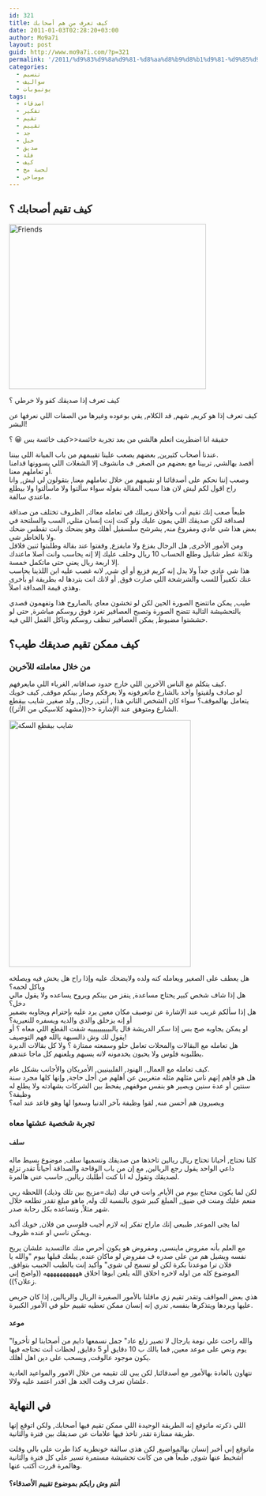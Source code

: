 ```yaml
---
id: 321
title: كيف تعرف من هم أصحابك
date: 2011-01-03T02:28:20+03:00
author: Mo9a7i
layout: post
guid: http://www.mo9a7i.com/?p=321
permalink: '/2011/%d9%83%d9%8a%d9%81-%d8%aa%d8%b9%d8%b1%d9%81-%d9%85%d9%86-%d9%87%d9%85-%d8%a3%d8%b5%d8%ad%d8%a7%d8%a8%d9%83/'
categories:
  - تنسيم
  - سواليف
  - يوتيوبات
tags:
  - اصدقاء
  - تفكير
  - تقيم
  - تقييم
  - جد
  - خبل
  - صديق
  - فلة
  - كيف
  - لحسة مخ
  - موصاحي
---
```

## كيف تقيم أصحابك ؟

<img class=" alignnone" title="Friends" src="http://www.hespress.com/_img/friends_show_6.jpg" alt="Friends" width="399" height="334" /> 

كيف تعرف إذا صديقك كفو ولا خرطي ؟

كيف تعرف إذا هو كريم, شهم, قد الكلام, يفي بوعوده وغيرها من الصفات اللي نعرفها عن البشر!

حقيقة انا اضطريت اتعلم هالشي من بعد تجربة خائسة<<كيف خائسة بس 😀 ؟

عندنا أصحاب كثيرين, بعضهم يصعب علينا تقييمهم من باب الميانة اللي بيننا.  
أقصد بهالشي, تربينا مع بعضهم من الصغر, ف مانشوف إلا الشغلات اللي يسوونها قدامنا أو تعاملهم معنا.  
وصعب إننا نحكم على أصدقائنا او نقيمهم من خلال تعاملهم معنا, بتقولون لي ليش, وانا راح اقول لكم ليش لان هذا سبب المقالة بقوله سواء سألتوا ولا ماسألتوا ولا بيطلع ماعندي سالفة.

طبعاً صعب إنك تقيم أدب وأخلاق زميلك في تعامله معاك, الظروف تختلف من صداقة لصداقة لكن صديقك اللي يمون عليك ولو كنت إنت إنسان مثلي, السب والسلتحة في بعض هذا شي عادي ومفروغ منه, يشرشح سلسفيل أهلك وهو يضحك وانت تفطس ضحك ولا بالخاطر شي.  
ومن الأمور الأخرى, هل الرجال يفزع ولا مايفزع, وقفتوا عند بقالة وطلبتوا ثنين فلافل وثلاثة عطر شانيل وطلع الحساب 10 ريال وحلف عليك إلا إنه يحاسب وانت أصلا ماعندك إلا اربعة ريال يعني حتى ماتكمل خمسة.  
هذا شي عادي جداً ولا يدل إنه كريم فزيع أو أي شي, لانه غصب عليه ابن اللذينا يحاسب عنك تكفيراً للسب والشرشحة اللي صارت فوق, أو لانك انت بتردها له بطريقة او بأخرى وهذي قيمة الصداقة اصلاً.

طيب, يمكن ماتتضح الصورة الحين لكن لو تخشون معاي بالصاروخ هذا وتفهمون قصدي بالتحشيشة التالية تتضح الصورة وتصبح العصافير تغرد فوق روسكم مباشرة, حتى لو حششتوا مضبوط, يمكن العصافير تنظف روسكم وتاكل القمل اللي فيه.

## كيف ممكن تقيم صديقك طيب؟

### من خلال معاملته للآخرين

كيف يتكلم مع الناس الآخرين اللي خارج حدود صداقاته, الغرباء اللي مايعرفهم.  
لو صادف ولقيتوا واحد بالشارع ماتعرفونه ولا يعرفكم وصار بينكم موقف, كيف خويك يتعامل بهالموقف؟ سواء كان الشخص الثاني هذا , أنثى, رجال, ولد صغير, شايب بيقطع الشارع ومتوهق عند الإشارة <<((مشهد كلاسيكي من الأثر)).

<img class="alignnone" title="شايب مقطاع السكة" src="http://farm4.static.flickr.com/3541/3398192216_2b6f5e839d.jpg" alt="شايب بيقطع السكة" width="368" height="500" /> 

هل يعطف على الصغير ويعامله كنه ولده ولايضحك عليه وإذا راح هل يحش فيه ويصلخه وياكل لحمه؟  
هل إذا شاف شخص كبير يحتاج مساعدة, ينقز من بينكم ويروح يساعده ولا يقول مالي دخل؟  
هل إذا سألكم غريب عند الإشارة عن توصيف مكان معين يرد عليه بإحترام ويجاوبه بضمير أو إنه يزحلق والدي والديه ويسفره للنعيرية؟  
او يمكن يجاوبه صح بس إذا سكر الدريشة قال يالبيييييييييه شفت القطع اللي معاه ؟ أو يقول لك وش ذالسبهة يالله فهم التوصيف!  
هل تعامله مع البقالات والمحلات تعامل حلو وسمعته ممتازة ؟ ولا كل بقالات الديرة يطلبونه فلوس ولا يحبون يخدمونه لانه يسبهم ويلعنهم كل ماجا عندهم.

كيف تعامله مع العمال, الهنود, الفلبينيين, الأمريكان والأجانب بشكل عام.  
هل هو فاهم إنهم ناس مثلهم مثله متغربين عن أهلهم من أجل حاجة, وإنها كلها مجرد سنة سنتين أو عدة سنين ويصير هو بنفس موقفهم, يفحط بين الشركات بشهادته ولا يطلع له وظيفة؟  
ويصيرون هم أحسن منه, لقوا وظيفة بآخر الدنيا وسعوا لها وهو قاعد عند امه؟

### تجربة شخصية عشتها معاه

#### سلف

كلنا نحتاج, أحيانا تحتاج ريال ريالين تاخذها من صديقك وتسميها سلف, موضوع بسيط ماله داعي الواحد يقول رجع الريالين, مع إن من باب الوقاحة والصداقة أحياناً تقدر تزلع لصديقك وتقول له انا كنت أطلبك ريالين, حاسب عني هالمرة.

لكن لما يكون محتاج بيوم من الأيام, وانت في تيك (تيك=مزيج بين تلك وذيك) اللحظة ربي منعم عليك ومنت في ضيق, المبلغ كبير شوي بالنسبة لك وله, ماهو مبلغ تقدر تطلعه خلال شهر مثلاً, وتساعده بكل رحابة صدر.

لما يجي الموعد, طبيعي إنك ماراح تفكر إنه لازم أجيب فلوسي من فلان, خويك أكيد ويمكن ناسي او عنده ظروف.

مع العلم بأنه مفروض ماينسى, ومفروض هو يكون أحرص منك عالتسديد علشان يريح نفسه ويشيل هم من على صدره ف مفروض لو ماكان عنده, يبلغك قبلها بيوم "والله يا فلان ترا موعدنا بكرة لكن لو تسمح لي شوي" وأكيد إنت يالطيب الحبيب بتوافق, الموضوع كله من اوله لاخره اخلاق الله يلعن ابوها اخلاق هههههههههههه ((واضح إني زعلان؟)).

هذي بعض المواقف وتقدر تقيم زي ماقلنا بالأمور الصغيرة الريال والريالين, إذا كان حريص عليها ويردها ويتذكرها بنفسه, تدري إنه إنسان ممكن تعطيه تقييم حلو في الأمور الكبيرة.

#### موعد

"والله راحت علي نومة يارجال لا تصير زلع عاد" جمل نسمعها دايم من أصحابنا لو تأخروا يوم ونص على موعد معين, فما بالك ب 10 دقايق أو 5 دقايق, لحظات أنت تحتاجه فيها يكون موجود عالوقت, ويسحب على دين اهل أهلك.

نتهاون بالعادة بهالأمور مع أصدقائنا, لكن يبي لك تقيمه من خلال الامور والمواعيد العادية علشان تعرف وقت الجد هل اقدر اعتمد عليه ولالا.

## في النهاية

اللي ذكرته ماتوقع إنه الطريقة الوحيدة اللي ممكن تقيم فيها أصحابك, ولكن اتوقع إنها طريقة ممتازة تقدر تاخذ فيها علامات عن صديقك بين فترة والثانية.

ماتوقع إني أخبر إنسان بهالمواضيع, لكن هذي سالفة خونطرية كذا طرت على بالي وقلت أشخبط عنها شوي, طبعاً هي من كانت تحشيشة مستمرة تسير علي كل فترة والثانية وهالمرة قررت أكتب عنها.

#### أنتم وش رايكم بموضوع تقييم الأصدقاء؟